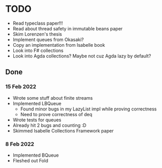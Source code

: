 # TODO

- Read typeclass paper!!!
- Read about thread safety in immutable beans paper
- Skim Lorenzen's thesis
- Implement queues from Okasaki?
- Copy an implementation from Isabelle book
- Look into F# collections
- Look into Agda collections? Maybe not cuz Agda lazy by default?


## Done

### 15 Feb 2022
- Wrote some stuff about finite streams
- Implemented LBQueue
  - Found minor bugs in my LazyList impl while proving correctness
  - Need to prove correctness of deq
- Wrote tests for queues
- Already hit 2 bugs and counting :D
- Skimmed Isabelle Collections Framework paper

### 8 Feb 2022
- Implemented BQueue
- Fleshed out Fold